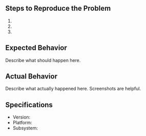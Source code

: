 ## Steps to Reproduce the Problem
  1.
  2.
  3.

## Expected Behavior
Describe what should happen here.

## Actual Behavior
Describe what actually happened here. Screenshots are helpful.

## Specifications
  - Version:
  - Platform:
  - Subsystem:
